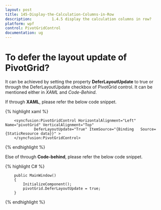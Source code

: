```yaml
---
layout: post
title: 145-Display-the-Calculation-Columns-in-Row
description:         1.4.5 display the calculation columns in row?
platform: wpf
control: PivotGridControl
documentation: ug
---
```


# To defer the layout update of PivotGrid?

It can be achieved by setting the property **DeferLayoutUpdate** to true or through the DeferLayoutUpdate checkbox of PivotGrid control. It can be mentioned either in *XAML* and *Code-Behind*. 

If through **XAML**, please refer the below code snippet.

{% highlight xaml %}

        <syncfusion:PivotGridControl HorizontalAlignment="Left" Name="pivotGrid" VerticalAlignment="Top" 
                 DeferLayoutUpdate="True" ItemSource="{Binding   Source={StaticResource data}}" >
        </syncfusion:PivotGridControl>
     
{% endhighlight %}

Else of through **Code-behind**, please refer the below code snippet.

{% highlight C# %}

        public MainWindow()
        {
            InitializeComponent();
            pivotGrid.DeferLayoutUpdate = true;
        } 
		
{% endhighlight %}

